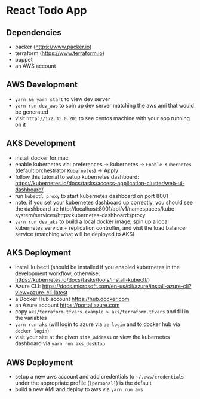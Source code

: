  # React Todo App

 ##  Dependencies
 - packer (https://www.packer.io)
 - terraform (https://www.terraform.io)
 - puppet
 - an AWS account

 ## AWS Development
 - `yarn && yarn start` to view dev server
 - `yarn run dev_aws` to spin up dev server matching the aws ami that would be generated
 - visit `http://172.31.0.201` to see centos machine with your app running on it

 ## AKS Development
 - install docker for mac
 - enable kubernetes via: preferences -> kubernetes -> `Enable Kubernetes` (default orchestrator `Kubernetes`) -> Apply
 - follow this tutorial to setup kubernetes dashboard: https://kubernetes.io/docs/tasks/access-application-cluster/web-ui-dashboard/
 - run `kubectl proxy` to start kubernetes dashboard on port 8001
 - note: if you set your kubernetes dashboard up correctly, you should see the dashboard at: http://localhost:8001/api/v1/namespaces/kube-system/services/https:kubernetes-dashboard:/proxy
 - `yarn run dev_aks` to build a local docker image, spin up a local kubernetes service + replication controller, and visit the load balancer service (matching what will be deployed to AKS)

 ## AKS Deployment
 - install kubectl (should be installed if you enabled kubernetes in the development workflow, otherwise: https://kubernetes.io/docs/tasks/tools/install-kubectl/)
 - Azure CLI: https://docs.microsoft.com/en-us/cli/azure/install-azure-cli?view=azure-cli-latest
 - a Docker Hub account https://hub.docker.com
 - an Azure account https://portal.azure.com
 - copy `aks/terraform.tfvars.example > aks/terraform.tfvars` and fill in the variables
 - `yarn run aks` (will login to azure via `az login` and to docker hub via `docker login`)
 - visit your site at the given `site_address` or view the kubernetes dashboard via `yarn run aks_desktop`
 
 ## AWS Deployment
  - setup a new aws account and add credentials to `~/.aws/credentials` under the appropriate profile (`[personal]`) is the default
  - build a new AMI and deploy to aws via `yarn run aws`
